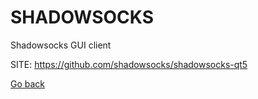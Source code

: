 # SHADOWSOCKS
 
 Shadowsocks GUI client
 
 SITE: https://github.com/shadowsocks/shadowsocks-qt5

 [Go back](https://portable-linux-apps.github.io/apps.html)
